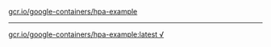 [gcr.io/google-containers/hpa-example](https://hub.docker.com/r/anjia0532/google-containers.hpa-example/tags/) 

----
[gcr.io/google-containers/hpa-example:latest √](https://hub.docker.com/r/anjia0532/google-containers.hpa-example/tags/)

